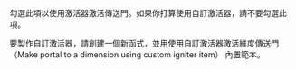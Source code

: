 勾選此項以使用激活器激活傳送門。如果你打算使用自訂激活器，請不要勾選此項。

要製作自訂激活器，請創建一個新函式，並用使用自訂激活器激活維度傳送門（Make portal to a dimension using custom igniter item） 內置範本。